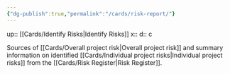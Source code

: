 ```yaml
---
{"dg-publish":true,"permalink":"/cards/risk-report/"}
---
```


up:: [[Cards/Identify Risks\|Identify Risks]] 
x:: 
d:: c

Sources of [[Cards/Overall project risk\|Overall project risk]] and summary information on identified [[Cards/Individual project risks\|Individual project risks]] from the [[Cards/Risk Register\|Risk Register]].